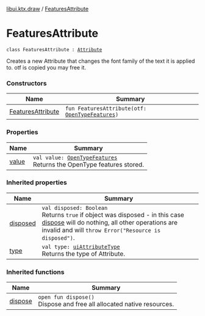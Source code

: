 [libui.ktx.draw](../README.md) / [FeaturesAttribute](README.md)

# FeaturesAttribute

`class FeaturesAttribute : `[`Attribute`](../-attribute/README.md)

Creates a new Attribute that changes the font family of the text it is applied to.
otf is copied you may free it.

### Constructors

| Name | Summary |
|---|---|
| [FeaturesAttribute](-features-attribute.md) | `fun FeaturesAttribute(otf: `[`OpenTypeFeatures`](../-open-type-features/README.md)`)` |

### Properties

| Name | Summary |
|---|---|
| [value](value.md) | `val value: `[`OpenTypeFeatures`](../-open-type-features/README.md)<br>Returns the OpenType features stored. |

### Inherited properties

| Name | Summary |
|---|---|
| [disposed](../../libui.ktx/-disposable/disposed.md) | `val disposed: Boolean`<br>Returns `true` if object was disposed - in this case [dispose](../../libui.ktx/-disposable/dispose.md) will do nothing, all other operations are invalid and will `throw Error("Resource is disposed")`. |
| [type](../-attribute/type.md) | `val type: `[`uiAttributeType`](../../libui/ui-attribute-type.md)<br>Returns the type of Attribute. |

### Inherited functions

| Name | Summary |
|---|---|
| [dispose](../../libui.ktx/-disposable/dispose.md) | `open fun dispose()`<br>Dispose and free all allocated native resources. |
